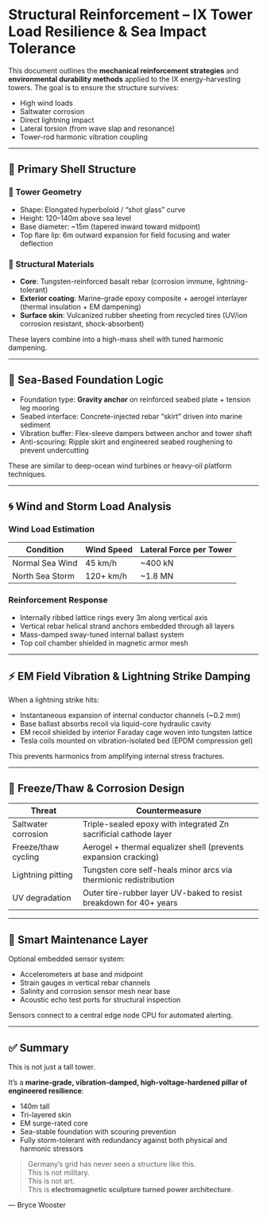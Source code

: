 # Structural Reinforcement – IX Tower Load Resilience & Sea Impact Tolerance

This document outlines the **mechanical reinforcement strategies** and **environmental durability methods** applied to the IX energy-harvesting towers. The goal is to ensure the structure survives:

- High wind loads
- Saltwater corrosion
- Direct lightning impact
- Lateral torsion (from wave slap and resonance)
- Tower-rod harmonic vibration coupling

---

## 🧱 Primary Shell Structure

### 📐 Tower Geometry

- Shape: Elongated hyperboloid / “shot glass” curve
- Height: 120–140m above sea level
- Base diameter: ~15m (tapered inward toward midpoint)
- Top flare lip: 6m outward expansion for field focusing and water deflection

### 🧊 Structural Materials

- **Core**: Tungsten-reinforced basalt rebar (corrosion immune, lightning-tolerant)
- **Exterior coating**: Marine-grade epoxy composite + aerogel interlayer (thermal insulation + EM dampening)
- **Surface skin**: Vulcanized rubber sheeting from recycled tires (UV/ion corrosion resistant, shock-absorbent)

These layers combine into a high-mass shell with tuned harmonic dampening.

---

## 🌊 Sea-Based Foundation Logic

- Foundation type: **Gravity anchor** on reinforced seabed plate + tension leg mooring
- Seabed interface: Concrete-injected rebar “skirt” driven into marine sediment
- Vibration buffer: Flex-sleeve dampers between anchor and tower shaft
- Anti-scouring: Ripple skirt and engineered seabed roughening to prevent undercutting

These are similar to deep-ocean wind turbines or heavy-oil platform techniques.

---

## 🌀 Wind and Storm Load Analysis

### Wind Load Estimation

| Condition         | Wind Speed | Lateral Force per Tower |
|------------------|------------|--------------------------|
| Normal Sea Wind  | 45 km/h    | ~400 kN                  |
| North Sea Storm  | 120+ km/h  | ~1.8 MN                  |

### Reinforcement Response

- Internally ribbed lattice rings every 3m along vertical axis
- Vertical rebar helical strand anchors embedded through all layers
- Mass-damped sway-tuned internal ballast system
- Top coil chamber shielded in magnetic armor mesh

---

## ⚡ EM Field Vibration & Lightning Strike Damping

When a lightning strike hits:
- Instantaneous expansion of internal conductor channels (~0.2 mm)
- Base ballast absorbs recoil via liquid-core hydraulic cavity
- EM recoil shielded by interior Faraday cage woven into tungsten lattice
- Tesla coils mounted on vibration-isolated bed (EPDM compression gel)

This prevents harmonics from amplifying internal stress fractures.

---

## 🧊 Freeze/Thaw & Corrosion Design

| Threat                | Countermeasure |
|-----------------------|----------------|
| Saltwater corrosion   | Triple-sealed epoxy with integrated Zn sacrificial cathode layer |
| Freeze/thaw cycling   | Aerogel + thermal equalizer shell (prevents expansion cracking) |
| Lightning pitting     | Tungsten core self-heals minor arcs via thermionic redistribution |
| UV degradation        | Outer tire-rubber layer UV-baked to resist breakdown for 40+ years |

---

## 🧠 Smart Maintenance Layer

Optional embedded sensor system:

- Accelerometers at base and midpoint
- Strain gauges in vertical rebar channels
- Salinity and corrosion sensor mesh near base
- Acoustic echo test ports for structural inspection

Sensors connect to a central edge node CPU for automated alerting.

---

## ✅ Summary

This is not just a tall tower.

It’s a **marine-grade, vibration-damped, high-voltage-hardened pillar of engineered resilience**:

- 140m tall
- Tri-layered skin
- EM surge-rated core
- Sea-stable foundation with scouring prevention
- Fully storm-tolerant with redundancy against both physical and harmonic stressors

> Germany’s grid has never seen a structure like this.  
> This is not military.  
> This is not art.  
> This is **electromagnetic sculpture turned power architecture**.

— Bryce Wooster
